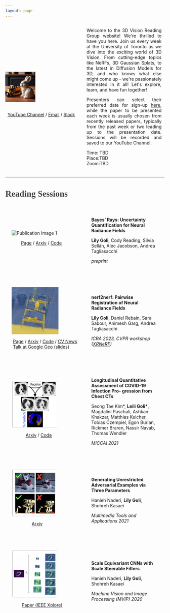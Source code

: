 ```yaml
---
layout: page
---
```


<div style="display: flex; justify-content: space-between; align-items: center;">
        <div style="flex: 1; padding-right: 20px;">
            <img src="images/3DV.jpeg" alt="Your Image" style="max-width: 40%; height: 100%; display: block;">
            <br> 
            <p style="margin-left: 3%"><a href="https://www.youtube.com/channel/UCEUx2to1r9z3WvWrR-AZ-3w">YouTube Channel</a>  /  <a href="mailto:lily.goli@mail.utoronto.ca, bahmani@cs.toronto.edu">Email</a> /  <a href="">Slack</a> 
        </div>
        <div style="flex: 1; padding-left: 0px; padding-right: 10px">
            <p style="text-align: justify;">Welcome to the 3D Vision Reading Group website! We're thrilled to have you here. Join us every week at the University of Toronto as we dive into the exciting world of 3D Vision. From cutting-edge topics like NeRFs, 3D Gaussian Splats, to the latest in Diffusion Models for 3D, and who knows what else might come up - we're passionately interested in it all! Let's explore, learn, and have fun together!</p>
            <p style="text-align: justify;">Presenters can select their preferred date for sign-up <a href="https://docs.google.com/spreadsheets/d/1sBPi-K-hiQqm514JqrzIx0JW_d7s910f01g2AkUtZQ0/edit#gid=0">here</a>, while the paper to be presented each week is usually chosen from recently released papers, typically from the past week or two leading up to the presentation date. Sessions will be recorded and saved to our YouTube Channel.</p>
            <p>Time: TBD<br>Place:TBD<br>Zoom:TBD</p>    
        </div>
</div>
<hr style="margin-top: 20px; margin-bottom: 20px;">
<div>
        <h2 style="color: #424242;font-size: 27px; font-family: Helvetica-light, serif;">Reading Sessions</h2>
        <div style="display: flex; justify-content: space-between; align-items: center; margin-bottom: 20px;">
            <div style="flex: 1; padding: 20px;">
                <img src="/images/bayesrays.gif" alt="Publication Image 1" style="max-width: 70%; height: 100%; display: block;">
                <p style="margin-left: 14%"> <a href="https://bayesrays.github.io" target="_blank" rel="noopener noreferrer">Page</a> / <a href="https://arxiv.org/abs/2309.03185" target="_blank" rel="noopener noreferrer">Arxiv</a> / <a href="https://github.com/BayesRays/BayesRays/tree/main" target="_blank" rel="noopener noreferrer">Code</a></p>
            </div>
            <div style="flex: 1; padding: 20px;">
                <p> <b>Bayes’ Rays: Uncertainty Quantification for Neural Radiance Fields</b> </p>
                <p> <b>Lily Goli</b>, Cody Reading, Silvia Sellán, Alec Jacobson, Andrea Tagliasacchi </p>
                <p><i>preprint</i></p>
            </div>
        </div>
        <div style="display: flex; justify-content: space-between; align-items: center; margin-bottom: 20px;">
            <div style="flex: 1; padding: 20px;">
                <img src="/images/n2n.gif" alt="Publication Image 1" style="max-width: 70%; height: 100%; display: block;">
                <p style="margin-left: 2%"> <a href="https://nerf2nerf.github.io" target="_blank" rel="noopener noreferrer">Page</a> / <a href="https://arxiv.org/abs/2211.01600" target="_blank" rel="noopener noreferrer">Arxiv</a> / <a href="https://github.com/nerf2nerf/nerf2nerf" target="_blank" rel="noopener noreferrer">Code</a> / <a href="https://t.co/VNO1VjgWOO" target="_blank" rel="noopener noreferrer">CV News</a> <br> <a href="/files/nerf2nerf_slides.pdf" target="_blank" rel="noopener noreferrer">Talk at Google Geo (slides)</a></p>
            </div>
            <div style="flex: 1; padding: 20px;">
                <p> <b>nerf2nerf: Pairwise Registration of Neural Radiance Fields</b> </p>
                <p> <b>Lily Goli</b>, Daniel Rebain, Sara Sabour, Animesh Garg, Andrea Tagliasacchi </p>
                <p><i>ICRA 2023, CVPR workshop (<a href="https://sites.google.com/view/xrnerf/">XRNeRF</a>)</i></p>
            </div>
        </div>
        <div style="display: flex; justify-content: space-between; align-items: center; margin-bottom: 20px;">
            <div style="flex: 1; padding: 20px;">
                <img src="/images/long.png" alt="Publication Image 1" style="max-width: 70%; height: 100%; display: block;">
                <p style="margin-left: 21%"> <a href="https://arxiv.org/abs/2103.07240" target="_blank" rel="noopener noreferrer">Arxiv</a> / <a href="https://github.com/lilygoli/longitudinalCOVID" target="_blank" rel="noopener noreferrer">Code</a></p>
            </div>
            <div style="flex: 1; padding: 20px;">
                <p> <b>Longitudinal Quantitative Assessment of COVID-19 Infection Pro-
gression from Chest CTs</b> </p>
                <p> Seong Tae Kim*, <b>Leili Goli*</b>, Magdalini Paschali, Ashkan Khakzar, Matthias Keicher, Tobias Czempiel, Egon Burian, Rickmer Braren, Nassir Navab, Thomas Wendler </p>
                <p><i>MICCAI 2021</i></p>
            </div>
        </div>
        <div style="display: flex; justify-content: space-between; align-items: center; margin-bottom: 20px;">
            <div style="flex: 1; padding: 20px;">
                <img src="/images/adv1.png" alt="Publication Image 1" style="max-width: 70%; height: 100%; display: block;">
                <p style="margin-left: 30%"> <a href="https://arxiv.org/abs/2103.07640" target="_blank" rel="noopener noreferrer">Arxiv</a></p>
            </div>
            <div style="flex: 1; padding: 20px;">
                <p> <b>Generating Unrestricted Adversarial Examples via Three Parameters</b> </p>
                <p> Hanieh Naderi, <b>Lily Goli</b>, Shohreh Kasaei</p>
                <p><i> Multimedia Tools and Applications 2021</i></p>
            </div>
        </div> 
        <div style="display: flex; justify-content: space-between; align-items: center; margin-bottom: 20px;">
            <div style="flex: 1; padding: 20px;">
                <img src="/images/adv2.png" alt="Publication Image 1" style="max-width: 70%; height: 100%; display: block;">
                <p style="margin-left: 15%"> <a href="https://ieeexplore.ieee.org/document/9116889" target="_blank" rel="noopener noreferrer">Paper (IEEE Xplore)</a></p>
            </div>
            <div style="flex: 1; padding: 20px;">
                <p> <b>Scale Equivariant CNNs with Scale Steerable Filters</b> </p>
                <p> Hanieh Naderi, <b>Lily Goli</b>, Shohreh Kasaei</p>
                <p><i> Machine Vision and Image Processing (MVIP) 2020</i></p>
            </div>
        </div> 
    </div>
